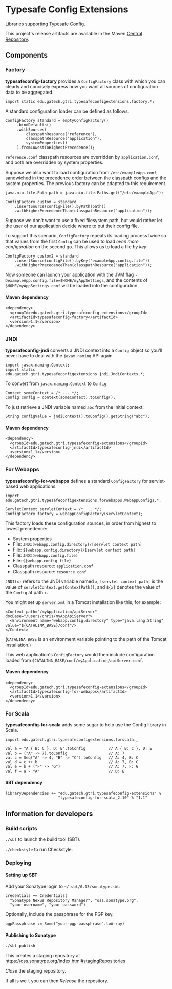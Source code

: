 # Typesafe Config Extensions

Libraries supporting [Typesafe Config](https://github.com/typesafehub/config).

This project's release artifacts are available in the Maven
[Central Repository](http://search.maven.org/#search%7Cga%7C1%7Cg%3Aedu.gatech.gtri.typesafeconfig-extensions).

## Components

### Factory

**typesafeconfig-factory** provides a `ConfigFactory` class with which you can clearly and
concisely express how you want all sources of configuration data to be aggregated.

```
import static edu.gatech.gtri.typesafeconfigextensions.factory.*;
```

A standard configuration loader can be defined as follows.

```
ConfigFactory standard = emptyConfigFactory()
     .bindDefaults()
     .withSources(
         classpathResource("reference"),
         classpathResource("application"),
         systemProperties()
     ).fromLowestToHighestPrecedence();
```

`reference.conf` classpath resources are overridden by `application.conf`, and both are
overridden by system properties.

Suppose we also want to load configuration from `/etc/exampleApp.conf`, sandwiched in the
precedence order between the classpath configs and the system properties. The previous factory
can be adapted to this requirement.

```
java.nio.file.Path path = java.nio.file.Paths.get("/etc/exampleApp");

ConfigFactory custom = standard
    .insertSource(configFile().byPath(path))
    .withHigherPrecedenceThan(classpathResource("application"));
```

Suppose we don't want to use a fixed filesystem path, but would rather let the user of our
application decide where to put their config file.

To support this scenario, `ConfigFactory` repeats its loading process twice so that values
from the first `Config` can be used to load *even more configuration* on the second go.
This allows us to load a file *by key*:

```
ConfigFactory custom2 = standard
    .insertSource(configFile().byKey("exampleApp.config.file"))
    .withHigherPrecedenceThan(classpathResource("application"));
```

Now someone can launch your application with the JVM flag
`-DexampleApp.config.file=$HOME/myAppSettings`, and the contents of
`$HOME/myAppSettings.conf` will be loaded into the configuration.

#### Maven dependency

```
<dependency>
  <groupId>edu.gatech.gtri.typesafeconfig-extensions</groupId>
  <artifactId>typesafeconfig-factory</artifactId>
  <version>1.1</version>
</dependency>
```

### JNDI

**typesafeconfig-jndi** converts a JNDI context into a `Config` object so you'll never have
to deal with the `javax.naming` API again.

```
import javax.naming.Context;
import static edu.gatech.gtri.typesafeconfigextensions.jndi.JndiContexts.*;
```

To convert from `javax.naming.Context` to `Config`:

```
Context someContext = /* ... */;
Config config = context(someContext).toConfig();
```

To just retrieve a JNDI variable named `abc` from the initial context:

```
String configValue = jndiContext().toConfig().getString("abc");
```

#### Maven dependency

```
<dependency>
  <groupId>edu.gatech.gtri.typesafeconfig-extensions</groupId>
  <artifactId>typesafeconfig-jndi</artifactId>
  <version>1.1</version>
</dependency>
```

### For Webapps

**typesafeconfig-for-webapps** defines a standard `ConfigFactory` for servlet-based
web applications.

```
import edu.gatech.gtri.typesafeconfigextensions.forwebapps.WebappConfigs.*;
```

```
ServletContext servletContext = /* ... */;
ConfigFactory factory = webappConfigFactory(servletContext);
```

This factory loads these configuration sources, in order from highest to lowest precedence:

* System properties
* File: `JNDI(webapp.config.directory)/[servlet context path]`
* File: `${webapp.config.directory}/[servlet context path]`
* File: `JNDI(webapp.config.file)`
* File: `${webapp.config file}`
* Classpath resource: `application.conf`
* Classpath resource: `resource.conf`

`JNDI(x)` refers to the JNDI variable named `x`, `[servlet context path]` is the value of
`servletContext.getContextPath()`, and `${x}` denotes the value of the `Config` at path `x`.

You might set up `server.xml` in a Tomcat installation like this, for example:

```
<Context path="/myApplication/apiServer" docBase="/users/chris/myAppApiServer">
  <Environment name="webapp.config.directory" type="java.lang.String" value="${CATALINA_BASE}/conf"/>
</Context>
```

(`CATALINA_BASE` is an environment variable pointing to the path of the Tomcat installation.)

This web application's `ConfigFactory` would then include configuration loaded from
`$CATALINA_BASE/conf/myApplication/apiServer.conf`.

#### Maven dependency


```
<dependency>
  <groupId>edu.gatech.gtri.typesafeconfig-extensions</groupId>
  <artifactId>typesafeconfig-for-webapps</artifactId>
  <version>1.1</version>
</dependency>
```

### For Scala

**typesafeconfig-for-scala** adds some sugar to help use the Config library in Scala.

```
import edu.gatech.gtri.typesafeconfigextensions.forscala._
```

```
val a = "A { B: C }, D: E".toConfig          // A { B: C }, D: E
val b = ("A" -> 7).toConfig                  // A: 7
val c = Seq("A" -> 4, "B" -> "C").toConfig   // A: 4, B: C
val d = c ++ b                               // A: 7, B: C
val e = b + ("F" -> "G")                     // A: 7, F: G
val f = a - "A"                              // D: E
```

#### SBT dependency

```
libraryDependencies += "edu.gatech.gtri.typesafeconfig-extensions" %
                       "typesafeconfig-for-scala_2.10" % "1.1"
```

## Information for developers

### Build scripts

`./sbt` to launch the build tool (SBT).

`./checkstyle` to run Checkstyle.

### Deploying

#### Setting up SBT

Add your Sonatype login to `~/.sbt/0.13/sonatype.sbt`:

```
credentials += Credentials(
  "Sonatype Nexus Repository Manager", "oss.sonatype.org",
  "your-username", "your-password")
```

Optionally, include the passphrase for the PGP key.

```
pgpPassphrase := Some("your-pgp-passphrase".toArray)
```

#### Publishing to Sonatype

`./sbt publish`

This creates a staging repository at
https://oss.sonatype.org/index.html#stagingRepositories

*Close* the staging repository.

If all is well, you can then *Release* the repository.
